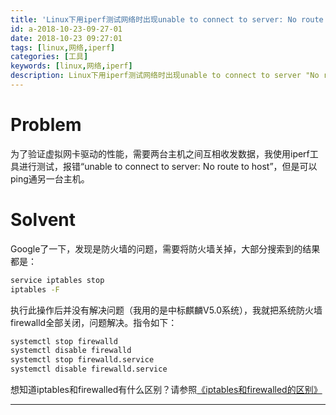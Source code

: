 ```yaml
---
title: 'Linux下用iperf测试网络时出现unable to connect to server: No route to host'
id: a-2018-10-23-09-27-01
date: 2018-10-23 09:27:01
tags: [linux,网络,iperf]
categories: [工具]
keywords: [linux,网络,iperf]
description: Linux下用iperf测试网络时出现unable to connect to server "No route to host"
---
```


<script type="text/javascript" src="/js/src/baidu.js"></script>

# Problem

为了验证虚拟网卡驱动的性能，需要两台主机之间互相收发数据，我使用iperf工具进行测试，报错“unable to connect to server: No route to host”，但是可以ping通另一台主机。

# Solvent

Google了一下，发现是防火墙的问题，需要将防火墙关掉，大部分搜索到的结果都是：

```bash
service iptables stop
iptables -F
```

<!-- more -->

执行此操作后并没有解决问题（我用的是中标麒麟V5.0系统），我就把系统防火墙firewalld全部关闭，问题解决。指令如下：
```bash
systemctl stop firewalld
systemctl disable firewalld
systemctl stop firewalld.service
systemctl disable firewalld.service
```

想知道iptables和firewalled有什么区别？请参照[《iptables和firewalled的区别》](https://melville.club/posts/a-2018-10-23-10-15-57.html)

---
